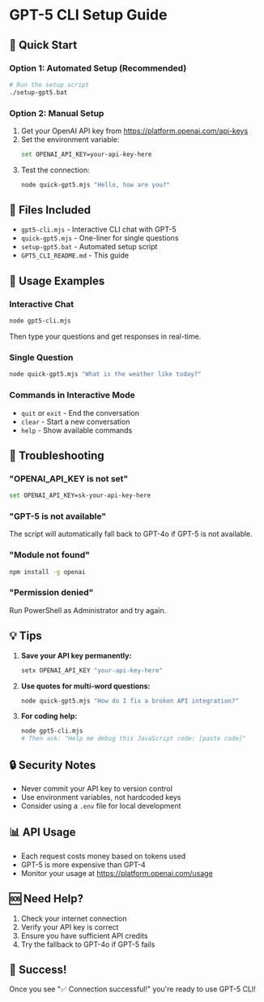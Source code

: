 # GPT-5 CLI Setup Guide

## 🚀 Quick Start

### Option 1: Automated Setup (Recommended)
```bash
# Run the setup script
./setup-gpt5.bat
```

### Option 2: Manual Setup
1. Get your OpenAI API key from https://platform.openai.com/api-keys
2. Set the environment variable:
   ```bash
   set OPENAI_API_KEY=your-api-key-here
   ```
3. Test the connection:
   ```bash
   node quick-gpt5.mjs "Hello, how are you?"
   ```

## 📁 Files Included

- `gpt5-cli.mjs` - Interactive CLI chat with GPT-5
- `quick-gpt5.mjs` - One-liner for single questions
- `setup-gpt5.bat` - Automated setup script
- `GPT5_CLI_README.md` - This guide

## 🎯 Usage Examples

### Interactive Chat
```bash
node gpt5-cli.mjs
```
Then type your questions and get responses in real-time.

### Single Question
```bash
node quick-gpt5.mjs "What is the weather like today?"
```

### Commands in Interactive Mode
- `quit` or `exit` - End the conversation
- `clear` - Start a new conversation
- `help` - Show available commands

## 🔧 Troubleshooting

### "OPENAI_API_KEY is not set"
```bash
set OPENAI_API_KEY=sk-your-api-key-here
```

### "GPT-5 is not available"
The script will automatically fall back to GPT-4o if GPT-5 is not available.

### "Module not found"
```bash
npm install -g openai
```

### "Permission denied"
Run PowerShell as Administrator and try again.

## 💡 Tips

1. **Save your API key permanently:**
   ```bash
   setx OPENAI_API_KEY "your-api-key-here"
   ```

2. **Use quotes for multi-word questions:**
   ```bash
   node quick-gpt5.mjs "How do I fix a broken API integration?"
   ```

3. **For coding help:**
   ```bash
   node gpt5-cli.mjs
   # Then ask: "Help me debug this JavaScript code: [paste code]"
   ```

## 🔒 Security Notes

- Never commit your API key to version control
- Use environment variables, not hardcoded keys
- Consider using a `.env` file for local development

## 📊 API Usage

- Each request costs money based on tokens used
- GPT-5 is more expensive than GPT-4
- Monitor your usage at https://platform.openai.com/usage

## 🆘 Need Help?

1. Check your internet connection
2. Verify your API key is correct
3. Ensure you have sufficient API credits
4. Try the fallback to GPT-4o if GPT-5 fails

## 🎉 Success!

Once you see "✅ Connection successful!" you're ready to use GPT-5 CLI! 